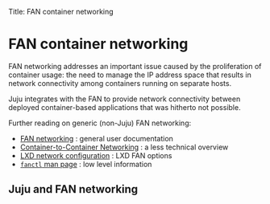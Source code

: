 Title: FAN container networking

# FAN container networking

FAN networking addresses an important issue caused by the proliferation of
container usage: the need to manage the IP address space that results in
network connectivity among containers running on separate hosts.

Juju integrates with the FAN to provide network connectivity between deployed
container-based applications that was hitherto not possible.

Further reading on generic (non-Juju) FAN networking:

 - [FAN networking][fan-ubuntu-wiki] : general user documentation
 - [Container-to-Container Networking][fan-ubuntu-insights] : a less technical overview
 - [LXD network configuration][fan-lxd-config-options] : LXD FAN options
 - [`fanctl` man page][fan-fanctl-man-page] : low level information

## Juju and FAN networking














<!-- LINKS -->

[fan-ubuntu-wiki]: https://wiki.ubuntu.com/FanNetworking
[fan-ubuntu-insights]: https://insights.ubuntu.com/2015/06/22/container-to-container-networking-the-bits-have-hit-the-fan/
[fan-lxd-config-options]: https://github.com/lxc/lxd/blob/master/doc/networks.md
[fan-fanctl-man-page]: http://manpages.ubuntu.com/cgi-bin/search.py?q=fanctl
